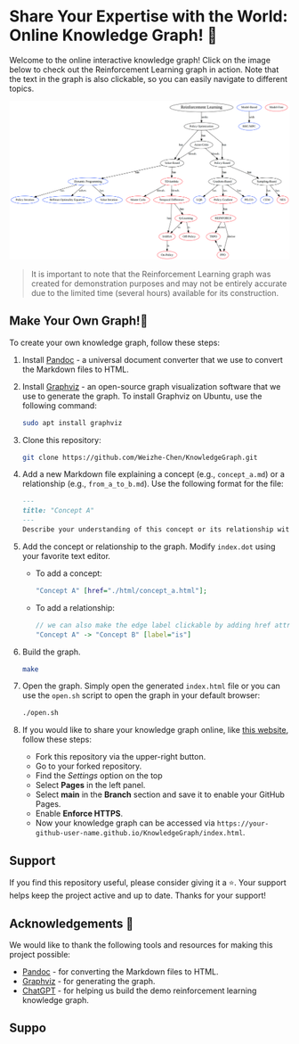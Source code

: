 # Share Your Expertise with the World: Online Knowledge Graph! 📖

Welcome to the online interactive knowledge graph! Click on the image below to check out the Reinforcement Learning graph in action. Note that the text in the graph is also clickable, so you can easily navigate to different topics.

[![demo graph](./images/demo_graph.png)](https://weizhechen.com/KnowledgeGraph/index.html)

> It is important to note that the Reinforcement Learning graph was created for demonstration purposes and may not be entirely accurate due to the limited time (several hours) available for its construction.

## Make Your Own Graph!🙋

To create your own knowledge graph, follow these steps:

1. Install [Pandoc](https://github.com/jgm/pandoc/blob/master/INSTALL.md) - a universal document converter that we use to convert the Markdown files to HTML.
2. Install [Graphviz](https://graphviz.org/) - an open-source graph visualization software that we use to generate the graph. To install Graphviz on Ubuntu, use the following command:

    ```bash
    sudo apt install graphviz
    ```

3. Clone this repository:

    ```bash
    git clone https://github.com/Weizhe-Chen/KnowledgeGraph.git
    ```

4. Add a new Markdown file explaining a concept (e.g., `concept_a.md`) or a relationship (e.g., `from_a_to_b.md`). Use the following format for the file:
    ```Markdown
    ---
    title: "Concept A"
    ---
    Describe your understanding of this concept or its relationship with other concepts.
    ```
5. Add the concept or relationship to the graph. Modify `index.dot` using your favorite text editor.
    * To add a concept:
        ```dot
        "Concept A" [href="./html/concept_a.html"];
        ```
    * To add a relationship:
        ```dot
        // we can also make the edge label clickable by adding href attribute.
        "Concept A" -> "Concept B" [label="is"]
        ```
6. Build the graph.
    ```bash
    make
    ```
7. Open the graph. Simply open the generated `index.html` file or you can use the `open.sh` script to open the graph in your default browser:
    ```bash
    ./open.sh
    ```
8. If you would like to share your knowledge graph online, like [this website](https://weizhechen.com/KnowledgeGraph/index.html), follow these steps:
    * Fork this repository via the upper-right button.
    * Go to your forked repository.
    * Find the *Settings* option on the top
    * Select **Pages** in the left panel.
    * Select **main** in the **Branch** section and save it to enable your GitHub Pages.
    * Enable **Enforce HTTPS**.
    * Now your knowledge graph can be accessed via `https://your-github-user-name.github.io/KnowledgeGraph/index.html`.

## Support
If you find this repository useful, please consider giving it a :star:. Your support helps keep the project active and up to date. Thanks for your support!

## Acknowledgements 👏

We would like to thank the following tools and resources for making this project possible:

* [Pandoc](https://pandoc.org/) - for converting the Markdown files to HTML.
* [Graphviz](https://graphviz.org/) - for generating the graph.
* [ChatGPT](https://chat.openai.com/) - for helping us build the demo reinforcement learning knowledge graph.

## Suppo
